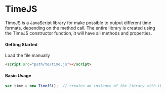 # TimeJS
TimeJS is a JavaScript library for make possible to output different time formats, depending on the method call. The entire library is created using the TimeJS constructor function, it will have all methods and properties.

#### Getting Started
Load the file manually
```html
<script src="path/to/time.js"></script>
```
#### Basic Usage
```js
var time = new TimeJS();  // creates an instance of the library with the current date
```
